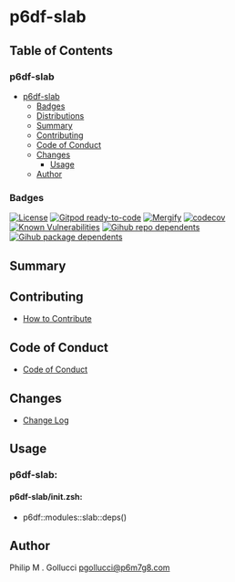 # p6df-slab

## Table of Contents


### p6df-slab
- [p6df-slab](#p6df-slab)
  - [Badges](#badges)
  - [Distributions](#distributions)
  - [Summary](#summary)
  - [Contributing](#contributing)
  - [Code of Conduct](#code-of-conduct)
  - [Changes](#changes)
    - [Usage](#usage)
  - [Author](#author)

### Badges

[![License](https://img.shields.io/badge/License-Apache%202.0-yellowgreen.svg)](https://opensource.org/licenses/Apache-2.0)
[![Gitpod ready-to-code](https://img.shields.io/badge/Gitpod-ready--to--code-blue?logo=gitpod)](https://gitpod.io/#https://github.com/p6m7g8/p6df-slab)
[![Mergify](https://img.shields.io/endpoint.svg?url=https://gh.mergify.io/badges/p6m7g8/p6df-slab/&style=flat)](https://mergify.io)
[![codecov](https://codecov.io/gh/p6m7g8/p6df-slab/branch/master/graph/badge.svg?token=14Yj1fZbew)](https://codecov.io/gh/p6m7g8/p6df-slab)
[![Known Vulnerabilities](https://snyk.io/test/github/p6m7g8/p6df-slab/badge.svg?targetFile=package.json)](https://snyk.io/test/github/p6m7g8/p6df-slab?targetFile=package.json)
[![Gihub repo dependents](https://badgen.net/github/dependents-repo/p6m7g8/p6df-slab)](https://github.com/p6m7g8/p6df-slab/network/dependents?dependent_type=REPOSITORY)
[![Gihub package dependents](https://badgen.net/github/dependents-pkg/p6m7g8/p6df-slab)](https://github.com/p6m7g8/p6df-slab/network/dependents?dependent_type=PACKAGE)

## Summary

## Contributing

- [How to Contribute](CONTRIBUTING.md)

## Code of Conduct

- [Code of Conduct](https://github.com/p6m7g8/.github/blob/master/CODE_OF_CONDUCT.md)

## Changes

- [Change Log](CHANGELOG.md)

## Usage

### p6df-slab:

#### p6df-slab/init.zsh:

- p6df::modules::slab::deps()



## Author

Philip M . Gollucci <pgollucci@p6m7g8.com>
